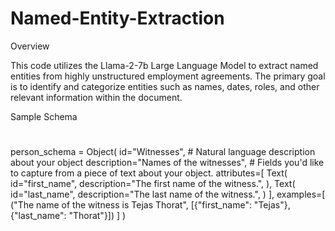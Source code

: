 # Named-Entity-Extraction

Overview

This code utilizes the Llama-2-7b Large Language Model to extract named entities from highly unstructured employment agreements. The primary goal is to identify and categorize entities such as names, dates, roles, and other relevant information within the document.

Sample Schema
#
person_schema = Object(
    id="Witnesses",
    # Natural language description about your object
    description="Names of the witnesses",
    # Fields you'd like to capture from a piece of text about your object.
    attributes=[
        Text(
            id="first_name",
            description="The first name of the witness.",
        ),
        Text(
            id="last_name",
            description="The last name of the witness.",
        )
    ],
    examples=[
        ("The name of the witness is Tejas Thorat", [{"first_name": "Tejas"}, {"last_name": "Thorat"}])
    ]
)
